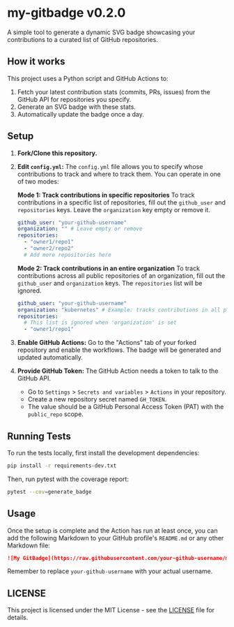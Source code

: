 # my-gitbadge v0.2.0

A simple tool to generate a dynamic SVG badge showcasing your contributions to a curated list of GitHub repositories.

## How it works

This project uses a Python script and GitHub Actions to:
1.  Fetch your latest contribution stats (commits, PRs, issues) from the GitHub API for repositories you specify.
2.  Generate an SVG badge with these stats.
3.  Automatically update the badge once a day.

## Setup

1.  **Fork/Clone this repository.**
2.  **Edit `config.yml`:**
    The `config.yml` file allows you to specify whose contributions to track and where to track them. You can operate in one of two modes:

    **Mode 1: Track contributions in specific repositories**
    To track contributions in a specific list of repositories, fill out the `github_user` and `repositories` keys. Leave the `organization` key empty or remove it.

    ```yaml
    github_user: "your-github-username"
    organization: "" # Leave empty or remove
    repositories:
      - "owner1/repo1"
      - "owner2/repo2"
      # Add more repositories here
    ```

    **Mode 2: Track contributions in an entire organization**
    To track contributions across all public repositories of an organization, fill out the `github_user` and `organization` keys. The `repositories` list will be ignored.

    ```yaml
    github_user: "your-github-username"
    organization: "kubernetes" # Example: tracks contributions in all public Kubernetes repos
    repositories:
      # This list is ignored when 'organization' is set
      - "owner1/repo1"
    ```
3.  **Enable GitHub Actions:** Go to the "Actions" tab of your forked repository and enable the workflows. The badge will be generated and updated automatically.
4.  **Provide GitHub Token:** The GitHub Action needs a token to talk to the GitHub API.
    *   Go to `Settings` > `Secrets and variables` > `Actions` in your repository.
    *   Create a new repository secret named `GH_TOKEN`.
    *   The value should be a GitHub Personal Access Token (PAT) with the `public_repo` scope.

## Running Tests

To run the tests locally, first install the development dependencies:

```bash
pip install -r requirements-dev.txt
```

Then, run pytest with the coverage report:

```bash
pytest --cov=generate_badge
```

## Usage

Once the setup is complete and the Action has run at least once, you can add the following Markdown to your GitHub profile's `README.md` or any other Markdown file:

```markdown
![My GitBadge](https://raw.githubusercontent.com/your-github-username/my-gitbadge/main/badge.svg)
```

Remember to replace `your-github-username` with your actual username.

## LICENSE

This project is licensed under the MIT License - see the [LICENSE](./LICENSE) file for details.
